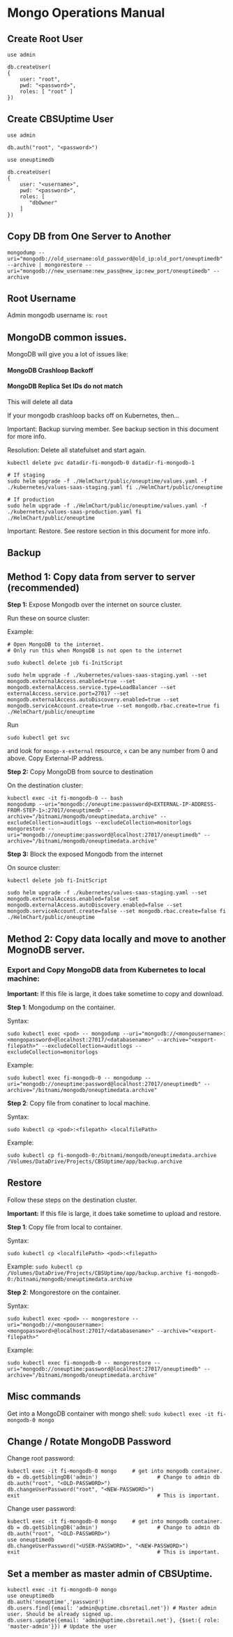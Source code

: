 # Mongo Operations Manual

## Create Root User

```
use admin

db.createUser(
{
    user: "root",
    pwd: "<password>",
    roles: [ "root" ]
})
```


## Create CBSUptime User

```
use admin

db.auth("root", "<password>")

use oneuptimedb

db.createUser(
{
    user: "<username>",
    pwd: "<password>",
    roles: [
       "dbOwner"
    ]
})
```

## Copy DB from One Server to Another

```
mongodump --uri="mongodb://old_username:old_password@old_ip:old_port/oneuptimedb" --archive | mongorestore --uri="mongodb://new_username:new_pass@new_ip:new_port/oneuptimedb" --archive
```

## Root Username

Admin mongodb username is: `root`

## MongoDB common issues.

MongoDB will give you a lot of issues like:

#### MongoDB Crashloop Backoff

#### MongoDB Replica Set IDs do not match

This will delete all data

If your mongodb crashloop backs off on Kubernetes, then...

Important: Backup surving member. See backup section in this document for more info.

Resolution: Delete all statefulset and start again.

```
kubectl delete pvc datadir-fi-mongodb-0 datadir-fi-mongodb-1

# If staging
sudo helm upgrade -f ./HelmChart/public/oneuptime/values.yaml -f ./kubernetes/values-saas-staging.yaml fi ./HelmChart/public/oneuptime

# If production
sudo helm upgrade -f ./HelmChart/public/oneuptime/values.yaml -f ./kubernetes/values-saas-production.yaml fi ./HelmChart/public/oneuptime
```

Important: Restore. See restore section in this document for more info.

## Backup

## Method 1: Copy data from server to server (recommended)

**Step 1:** Expose Mongodb over the internet on source cluster.

Run these on source cluster:

Example:

```
# Open MongoDB to the internet.
# Only run this when MongoDB is not open to the internet

sudo kubectl delete job fi-InitScript

sudo helm upgrade -f ./kubernetes/values-saas-staging.yaml --set mongodb.externalAccess.enabled=true --set mongodb.externalAccess.service.type=LoadBalancer --set externalAccess.service.port=27017 --set mongodb.externalAccess.autoDiscovery.enabled=true --set mongodb.serviceAccount.create=true --set mongodb.rbac.create=true fi ./HelmChart/public/oneuptime

```

Run

`sudo kubectl get svc`

and look for `mongo-x-external` resource, `x` can be any number from 0 and above. Copy External-IP address.

**Step 2:** Copy MongoDB from source to destination

On the destination cluster:

```
kubectl exec -it fi-mongodb-0 -- bash
mongodump --uri="mongodb://oneuptime:password@<EXTERNAL-IP-ADDRESS-FROM-STEP-1>:27017/oneuptimedb" --archive="/bitnami/mongodb/oneuptimedata.archive" --excludeCollection=auditlogs --excludeCollection=monitorlogs
mongorestore --uri="mongodb://oneuptime:password@localhost:27017/oneuptimedb" --archive="/bitnami/mongodb/oneuptimedata.archive"
```

**Step 3:** Block the exposed Mongodb from the internet

On source cluster:

```
kubectl delete job fi-InitScript

sudo helm upgrade -f ./kubernetes/values-saas-staging.yaml --set mongodb.externalAccess.enabled=false --set mongodb.externalAccess.autoDiscovery.enabled=false --set mongodb.serviceAccount.create=false --set mongodb.rbac.create=false fi ./HelmChart/public/oneuptime

```

## Method 2: Copy data locally and move to another MognoDB server.

### Export and Copy MongoDB data from Kubernetes to local machine:

**Important:** If this file is large, it does take sometime to copy and download.

**Step 1**: Mongodump on the container.

Syntax:

`sudo kubectl exec <pod> -- mongodump --uri="mongodb://<mongousername>:<mongopassword>@localhost:27017/<databasename>" --archive="<export-filepath>" --excludeCollection=auditlogs --excludeCollection=monitorlogs`

Example:

`sudo kubectl exec fi-mongodb-0 -- mongodump --uri="mongodb://oneuptime:password@localhost:27017/oneuptimedb" --archive="/bitnami/mongodb/oneuptimedata.archive"`

**Step 2**: Copy file from conatiner to local machine.

Syntax:

`sudo kubectl cp <pod>:<filepath> <localfilePath>`

Example:

`sudo kubectl cp fi-mongodb-0:/bitnami/mongodb/oneuptimedata.archive /Volumes/DataDrive/Projects/CBSUptime/app/backup.archive`

## Restore

Follow these steps on the destination cluster.

**Important:** If this file is large, it does take sometime to upload and restore.

**Step 1**: Copy file from local to container.

Syntax:

`sudo kubectl cp <localfilePath> <pod>:<filepath>`

Example:
`sudo kubectl cp /Volumes/DataDrive/Projects/CBSUptime/app/backup.archive fi-mongodb-0:/bitnami/mongodb/oneuptimedata.archive`

**Step 2**: Mongorestore on the container.

Syntax:

`sudo kubectl exec <pod> -- mongorestore --uri="mongodb://<mongousername>:<mongopassword>@localhost:27017/<databasename>" --archive="<export-filepath>"`

Example:

`sudo kubectl exec fi-mongodb-0 -- mongorestore --uri="mongodb://oneuptime:password@localhost:27017/oneuptimedb" --archive="/bitnami/mongodb/oneuptimedata.archive"`

## Misc commands

Get into a MongoDB container with mongo shell:
`sudo kubectl exec -it fi-mongodb-0 mongo`

## Change / Rotate MongoDB Password

Change root password:

```
kubectl exec -it fi-mongodb-0 mongo     # get into mongodb container.
db = db.getSiblingDB('admin')                   # Change to admin db
db.auth("root", "<OLD-PASSWORD>")
db.changeUserPassword("root", "<NEW-PASSWORD>")
exit                                            # This is important.
```

Change user password:

```
kubectl exec -it fi-mongodb-0 mongo     # get into mongodb container.
db = db.getSiblingDB('admin')                   # Change to admin db
db.auth("root", "<OLD-PASSWORD>")
use oneuptimedb
db.changeUserPassword("<USER-PASSWORD>", "<NEW-PASSWORD>")
exit                                            # This is important.
```

## Set a member as master admin of CBSUptime.

```
kubectl exec -it fi-mongodb-0 mongo
use oneuptimedb
db.auth('oneuptime','password')
db.users.find({email: 'admin@uptime.cbsretail.net'}) # Master admin user. Should be already signed up.
db.users.update({email: 'admin@uptime.cbsretail.net'}, {$set:{ role: 'master-admin'}}) # Update the user
```
